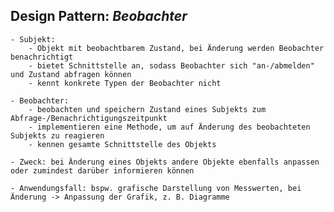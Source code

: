 ## Design Pattern: *Beobachter*

    - Subjekt:
        - Objekt mit beobachtbarem Zustand, bei Änderung werden Beobachter benachrichtigt
        - bietet Schnittstelle an, sodass Beobachter sich "an-/abmelden" und Zustand abfragen können
        - kennt konkrete Typen der Beobachter nicht

    - Beobachter:
        - beobachten und speichern Zustand eines Subjekts zum Abfrage-/Benachrichtigungszeitpunkt
        - implementieren eine Methode, um auf Änderung des beobachteten Subjekts zu reagieren
        - kennen gesamte Schnittstelle des Objekts

    - Zweck: bei Änderung eines Objekts andere Objekte ebenfalls anpassen oder zumindest darüber informieren können

    - Anwendungsfall: bspw. grafische Darstellung von Messwerten, bei Änderung -> Anpassung der Grafik, z. B. Diagramme